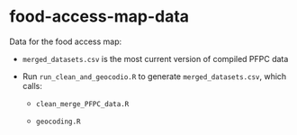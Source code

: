 # food-access-map-data

Data for the food access map:

* `merged_datasets.csv` is the most current version of compiled PFPC data

* Run `run_clean_and_geocodio.R` to generate `merged_datasets.csv`, which calls:

	+ `clean_merge_PFPC_data.R`
	
	+ `geocoding.R` 